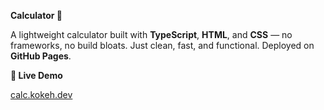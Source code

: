 **Calculator 🧮**

A lightweight calculator built with **TypeScript**, **HTML**, and **CSS** — no frameworks, no build bloats. Just clean, fast, and functional. Deployed on **GitHub Pages**.

**🔗 Live Demo**

[calc.kokeh.dev](https://calc.kokeh.dev)


